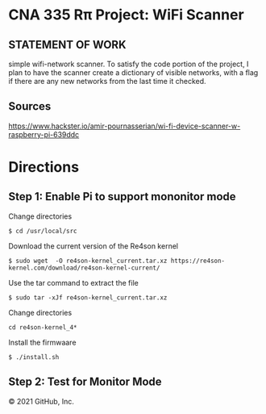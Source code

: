 # CNA 335 Rπ Project: WiFi Scanner

## STATEMENT OF WORK
simple wifi-network scanner. To satisfy the code portion of the project, I plan to have the scanner create a dictionary of visible networks, with a flag if there are any new networks from the last time it checked.

## Sources
https://www.hackster.io/amir-pournasserian/wi-fi-device-scanner-w-raspberry-pi-639ddc

# Directions
## Step 1: Enable Pi to support mononitor mode
Change directories
```
$ cd /usr/local/src
```
Download the current version of the Re4son kernel
```
$ sudo wget  -O re4son-kernel_current.tar.xz https://re4son-kernel.com/download/re4son-kernel-current/
```
Use the tar command to extract the file
```
$ sudo tar -xJf re4son-kernel_current.tar.xz
```
Change directories
```
cd re4son-kernel_4*
```
Install the firmwaare
```
$ ./install.sh
```
## Step 2: Test for Monitor Mode






© 2021 GitHub, Inc.
